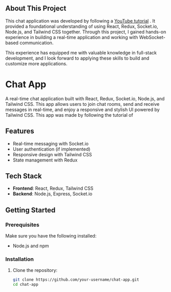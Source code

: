 ## About This Project

This chat application was developed by following a [YouTube tutorial](https://www.youtube.com/watch?v=DyffqfyWgUE) . It provided a foundational understanding of using React, Redux, Socket.io, Node.js, and Tailwind CSS together. Through this project, I gained hands-on experience in building a real-time application and working with WebSocket-based communication.

This experience has equipped me with valuable knowledge in full-stack development, and I look forward to applying these skills to build and customize more applications.


# Chat App

A real-time chat application built with React, Redux, Socket.io, Node.js, and Tailwind CSS. This app allows users to join chat rooms, send and receive messages in real-time, and enjoy a responsive and stylish UI powered by Tailwind CSS. This app was made by following the tutorial of 

## Features

- Real-time messaging with Socket.io
- User authentication (if implemented)
- Responsive design with Tailwind CSS
- State management with Redux

## Tech Stack

- **Frontend**: React, Redux, Tailwind CSS
- **Backend**: Node.js, Express, Socket.io

## Getting Started

### Prerequisites

Make sure you have the following installed:

- Node.js and npm

### Installation

1. Clone the repository:
   ```bash
   git clone https://github.com/your-username/chat-app.git
   cd chat-app

